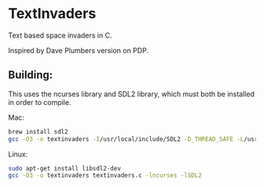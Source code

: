 # TextInvaders
Text based space invaders in C.

Inspired by Dave Plumbers version on PDP.

## Building:
This uses the ncurses library and SDL2 library, which must both be installed in order to compile.

Mac:
```bash
brew install sdl2
gcc -O3 -o textinvaders -I/usr/local/include/SDL2 -D_THREAD_SAFE -L/usr/local/lib textinvaders.c -lncurses -lSDL2
```

Linux:
```bash
sudo apt-get install libsdl2-dev
gcc -O3 -o textinvaders textinvaders.c -lncurses -lSDL2
```